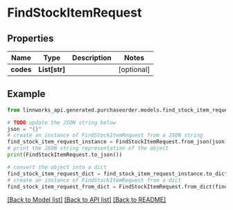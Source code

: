 # FindStockItemRequest


## Properties

Name | Type | Description | Notes
------------ | ------------- | ------------- | -------------
**codes** | **List[str]** |  | [optional] 

## Example

```python
from linnworks_api.generated.purchaseorder.models.find_stock_item_request import FindStockItemRequest

# TODO update the JSON string below
json = "{}"
# create an instance of FindStockItemRequest from a JSON string
find_stock_item_request_instance = FindStockItemRequest.from_json(json)
# print the JSON string representation of the object
print(FindStockItemRequest.to_json())

# convert the object into a dict
find_stock_item_request_dict = find_stock_item_request_instance.to_dict()
# create an instance of FindStockItemRequest from a dict
find_stock_item_request_from_dict = FindStockItemRequest.from_dict(find_stock_item_request_dict)
```
[[Back to Model list]](../README.md#documentation-for-models) [[Back to API list]](../README.md#documentation-for-api-endpoints) [[Back to README]](../README.md)


